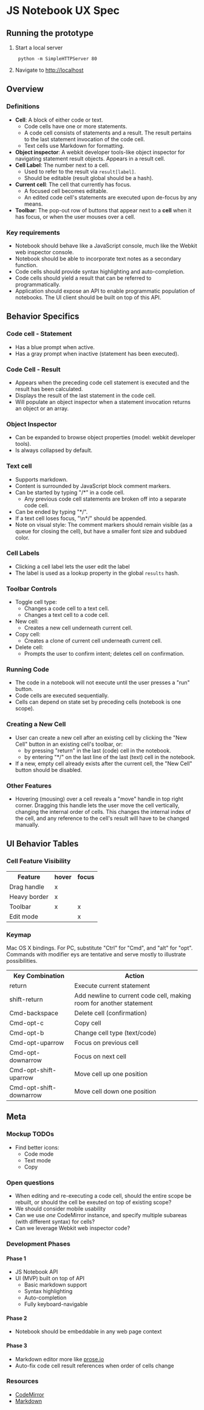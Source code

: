 JS Notebook UX Spec
===================

## Running the prototype

1. Start a local server

        python -m SimpleHTTPServer 80

2. Navigate to [http://localhost](http://localhost)

## Overview

### Definitions
- **Cell**: A block of either code or text.
  - Code cells have one or more statements.
  - A code cell consists of statements and a result. The result pertains to the
    last statement invocation of the code cell.
  - Text cells use Markdown for formatting.
- **Object inspector**: A webkit developer tools-like object inspector for
  navigating statement result objects. Appears in a result cell.
- **Cell Label**: The number next to a cell.
  - Used to refer to the result via `result[label]`.
  - Should be editable (result global should be a hash).
- **Current cell**: The cell that currently has focus.
  - A focused cell becomes editable.
  - An edited code cell's statements are executed upon de-focus by any means.
- **Toolbar**: The pop-out row of buttons that appear next to a **cell** when it
  has focus, or when the user mouses over a cell.

### Key requirements
- Notebook should behave like a JavaScript console, much like the Webkit web
  inspector console.
- Notebook should be able to incorporate text notes as a secondary function.
- Code cells should provide syntax highlighting and auto-completion.
- Code cells should yield a result that can be referred to programmatically.
- Application should expose an API to enable programmatic population of
  notebooks. The UI client should be built on top of this API.

## Behavior Specifics

### Code cell - Statement
- Has a blue prompt when active.
- Has a gray prompt when inactive (statement has been executed).

### Code Cell - Result
- Appears when the preceding code cell statement is executed and the result has
  been calculated.
- Displays the result of the last statement in the code cell.
- Will populate an object inspector when a statement invocation returns an
  object or an array.

### Object Inspector
- Can be expanded to browse object properties (model: webkit developer tools).
- Is always collapsed by default.

### Text cell
- Supports markdown.
- Content is surrounded by JavaScript block comment markers.
- Can be started by typing "/*" in a code cell.
  - Any previous code cell statements are broken off into a separate code cell.
- Can be ended by typing "*/".
- If a text cell loses focus, "\n*/" should be appended.
- Note on visual style: The comment markers should remain visible (as a queue for
  closing the cell), but have a smaller font size and subdued color.

### Cell Labels
- Clicking a cell label lets the user edit the label
- The label is used as a lookup property in the global `results` hash.

### Toolbar Controls
- Toggle cell type:
  - Changes a code cell to a text cell.
  - Changes a text cell to a code cell.
- New cell:
  - Creates a new cell underneath current cell.
- Copy cell:
  - Creates a clone of current cell underneath current cell.
- Delete cell:
  - Prompts the user to confirm intent; deletes cell on confirmation.

### Running Code
- The code in a notebook will not execute until the user presses a "run" button.
- Code cells are executed sequentially.
- Cells can depend on state set by preceding cells (notebook is one scope).

### Creating a New Cell
- User can create a new cell after an existing cell by clicking the "New Cell"
  button in an existing cell's toolbar, or:
  - by pressing "return" in the last (code) cell in the notebook.
  - by entering "*/" on the last line of the last (text) cell in the notebook.
- If a new, empty cell already exists after the current cell, the "New Cell"
  button should be disabled.

### Other Features
- Hovering (mousing) over a cell reveals a "move" handle in top right corner.
  Dragging this handle lets the user move the cell vertically, changing the
  internal order of cells. This changes the internal index of the cell, and any
  reference to the cell's result will have to be changed manually.

## UI Behavior Tables

### Cell Feature Visibility
<table>
  <tr><th>Feature</th><th>hover</th><th>focus</th></tr>
  <tr><td>Drag handle</td><td>x</td><td></td></tr>
  <tr><td>Heavy border</td><td>x</td><td></td></tr>
  <tr><td>Toolbar</td><td>x</td><td>x</td></tr>
  <tr><td>Edit mode</td><td></td><td>x</td></tr>
</table>

### Keymap

Mac OS X bindings. For PC, substitute "Ctrl" for "Cmd", and "alt" for "opt".
Commands with modifier eys are tentative and serve mostly to illustrate
possibilities.

<table>
  <tr><th>Key Combination</th><th>Action</th></tr>
  <tr><td>return</td><td>Execute current statement</td></tr>
  <tr><td>shift-return</td><td>Add newline to current code cell, making room for
  another statement</td></tr>
  <tr><td>Cmd-backspace</td><td>Delete cell (confirmation)</td></tr>
  <tr><td>Cmd-opt-c</td><td>Copy cell</td></tr>
  <tr><td>Cmd-opt-b</td><td>Change cell type (text/code)</td></tr>
  <tr><td>Cmd-opt-uparrow</td><td>Focus on previous cell</td></tr>
  <tr><td>Cmd-opt-downarrow</td><td>Focus on next cell</td></tr>
  <tr><td>Cmd-opt-shift-uparrow</td><td>Move cell up one position</td></tr>
  <tr><td>Cmd-opt-shift-downarrow</td><td>Move cell down one position</td></tr>
</table>

## Meta

### Mockup TODOs

- Find better icons:
  - Code mode
  - Text mode
  - Copy

### Open questions

- When editing and re-executing a code cell, should the entire scope be rebuilt,
  or should the cell be exeuted on top of existing scope?
- We should consider mobile usability
- Can we use _one_ CodeMirror instance, and specify multiple subareas (with
  different syntax) for cells?
- Can we leverage Webkit web inspector code?

### Development Phases

#### Phase 1
- JS Notebook API
- UI (MVP) built on top of API
  - Basic markdown support
  - Syntax highlighting
  - Auto-completion
  - Fully keyboard-navigable

#### Phase 2
- Notebook should be embeddable in any web page context

#### Phase 3
- Markdown editor more like [prose.io](http://prose.io/)
- Auto-fix code cell result references when order of cells change

### Resources

- [CodeMirror](http://codemirror.net/)
- [Markdown](http://daringfireball.net/projects/markdown/)